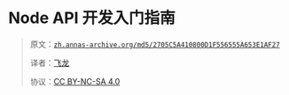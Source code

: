 # Node API 开发入门指南

> 原文：[`zh.annas-archive.org/md5/2705C5A410800D1F556555A653E1AF27`](https://zh.annas-archive.org/md5/2705C5A410800D1F556555A653E1AF27)
> 
> 译者：[飞龙](https://github.com/wizardforcel)
> 
> 协议：[CC BY-NC-SA 4.0](http://creativecommons.org/licenses/by-nc-sa/4.0/)